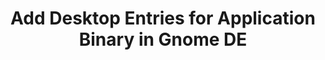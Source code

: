 ---
layout: post
title: "Add Desktop Entries for Application Binary in Gnome DE"
categories_short_name: shell
meta: "shell_and_OS"
type: "Drafts"
---
